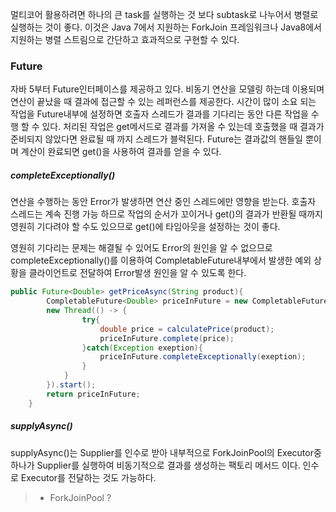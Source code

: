 멀티코어 활용하려면 하나의 큰 task를 실행하는 것 보다 subtask로 나누어서 병렬로 실행하는 것이 좋다. 이것은 Java 7에서 지원하는 ForkJoin 프레임워크나 Java8에서 지원하는 병렬 스트림으로 간단하고 효과적으로 구현할 수 있다.

### Future

자바 5부터 Future인터페이스를 제공하고 있다. 비동기 연산을 모델링 하는데 이용되며 연산이 끝났을 때 결과에 접근할 수 있는 레퍼런스를 제공한다. 시간이 많이 소요 되는 작업을 Future내부에 설정하면 호출자 스레드가 결과를 기다리는 동안 다른 작업을 수행 할 수 있다. 처리된 작업은 get메서드로 결과를 가져올 수 있는데 호출했을 때 결과가 준비되지 않았다면 완료될 때 까지 스레드가 블럭된다. Future는 결과값의 핸들일 뿐이며 계산이 완료되면 get()을 사용하여 결과를 얻을 수 있다.

##### completeExceptionally()

연산을 수행하는 동안 Error가 발생하면 연산 중인 스레드에만 영향을 받는다. 호출자 스레드는 계속 진행 가능 하므로 작업의 순서가 꼬이거나 get()의 결과가 반환될 때까지 영원히 기다려야 할 수도 있으므로 get()에 타임아웃을 설정하는 것이 좋다. 

영원히 기다리는 문제는 해결될 수 있어도 Error의 원인을 알 수 없으므로 completeExceptionally()를 이용하여 CompletableFuture내부에서 발생한 예외 상황을 클라이언트로 전달하여 Error발생 원인을 알 수 있도록 한다.

```java
public Future<Double> getPriceAsync(String product){
        CompletableFuture<Double> priceInFuture = new CompletableFuture<>();
        new Thread(() -> {
                try{
                    double price = calculatePrice(product);
                    priceInFuture.complete(price);
                }catch(Exception exeption){
                    priceInFuture.completeExceptionally(exeption); 
                }
            }
        }).start();
        return priceInFuture;
    }
```



##### supplyAsync()

supplyAsync()는 Supplier를 인수로 받아 내부적으로 ForkJoinPool의 Executor중 하나가 Supplier를 실행하여 비동기적으로 결과를 생성하는 팩토리 메서드 이다. 인수로 Executor를 전달하는 것도 가능하다.

> * ForkJoinPool ?